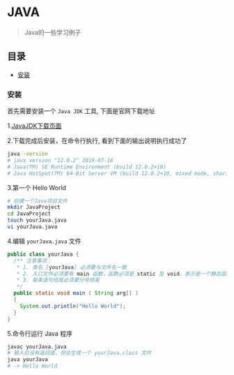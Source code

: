 # JAVA

> Java的一些学习例子

## 目录

* [安装](#安装)

### 安装

首先需要安装一个 `Java JDK` 工具, 下面是官网下载地址

1.[JavaJDK下载页面](#https://www.oracle.com/technetwork/java/javase/downloads/index.html)

2.下载完成后安装，在命令行执行, 看到下面的输出说明执行成功了

```bash
java -version
# java version "12.0.2" 2019-07-16
# Java(TM) SE Runtime Environment (build 12.0.2+10)
# Java HotSpot(TM) 64-Bit Server VM (build 12.0.2+10, mixed mode, sharing)
```

3.第一个 Hello World

```bash
# 创建一个Java项目文件
mkdir JavaProject
cd JavaProject
touch yourJava.java
vi yourJava.java
```

4.编辑 `yourJava.java` 文件

```java
public class yourJava {
  /** 注意事项：
   * 1. 类名 [yourJava] 必须要与文件名一致
   * 2. 入口文件必须要有 main 函数，函数必须是 static 及 void，表示是一个静态函数及输出为空
   * 3. 每条语句结尾必须要分号结尾
   */
  public static void main ( String arg[] )
  {
    System.out.println("Hello World");
  }
}
```

5.命令行运行 Java 程序

```bash
javac yourJava.java
# 输入后没有返回值，但会生成一个 yourJava.class 文件
java yourJava
# -> Hello World
```
